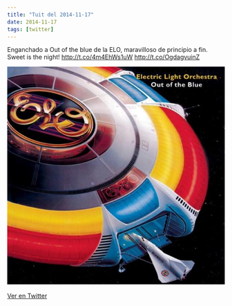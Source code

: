 ```yaml
---
title: "Tuit del 2014-11-17"
date: 2014-11-17
tags: [twitter]
---
```


Enganchado a Out of the blue de la ELO, maravilloso de principio a fin. Sweet is the night! http://t.co/4m4EhWs1uW http://t.co/OgdagvuinZ

![Imagen](/assets/images/534473330494296064-B2rUpeyIUAAM8JC.jpg)

[Ver en Twitter](https://twitter.com/i/web/status/534473330494296064)

